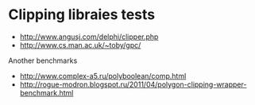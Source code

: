 # Clipping libraies tests

- http://www.angusj.com/delphi/clipper.php
- http://www.cs.man.ac.uk/~toby/gpc/

Another benchmarks
- http://www.complex-a5.ru/polyboolean/comp.html
- http://rogue-modron.blogspot.ru/2011/04/polygon-clipping-wrapper-benchmark.html
